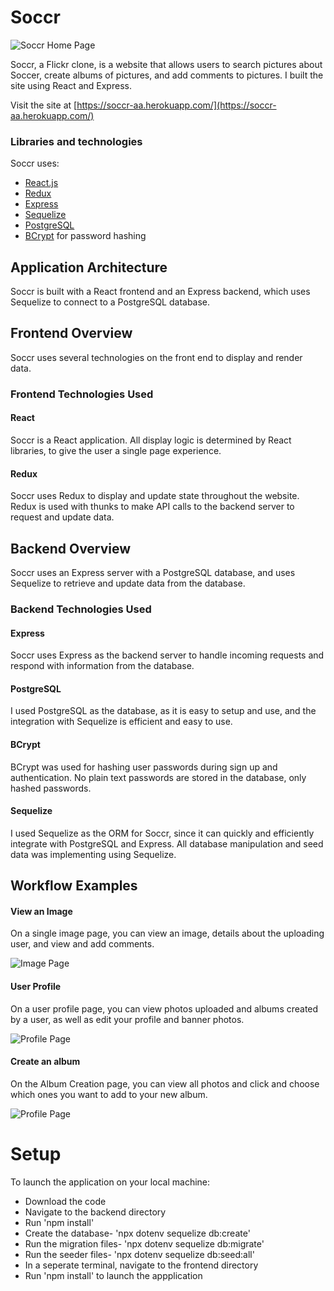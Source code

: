 # Soccr

![Soccr Home Page](https://res.cloudinary.com/dt8q1ngxj/image/upload/v1634667933/soccr/MainPage_onmmde.png)

Soccr, a Flickr clone, is a website that allows users to search pictures about Soccer, create albums of pictures, and add comments to pictures. I built the site using React and Express. 

Visit the site at [https://soccr-aa.herokuapp.com/](https://soccr-aa.herokuapp.com/)

### Libraries and technologies
Soccr uses:

* [React.js](https://reactjs.org/)
* [Redux](https://redux.js.org/)
* [Express](https://expressjs.com/)
* [Sequelize](https://sequelize.org/)
* [PostgreSQL](https://www.postgresql.org/)
* [BCrypt](https://github.com/dcodeIO/bcrypt.js) for password hashing

## Application Architecture

Soccr is built with a React frontend and an Express backend, which uses Sequelize to connect to a PostgreSQL database.

## Frontend Overview

Soccr uses several technologies on the front end to display and render data.

### Frontend Technologies Used

#### React

Soccr is a React application. All display logic is determined by React libraries, to give the user a single page experience. 

#### Redux

Soccr uses Redux to display and update state throughout the website. Redux is used with thunks to make API calls to the backend server to request and update data. 

## Backend Overview

Soccr uses an Express server with a PostgreSQL database, and uses Sequelize to retrieve and update data from the database.

### Backend Technologies Used

#### Express

Soccr uses Express as the backend server to handle incoming requests and respond with information from the database.

#### PostgreSQL

I used PostgreSQL as the database, as it is easy to setup and use, and the integration with Sequelize is efficient and easy to use.

#### BCrypt

BCrypt was used for hashing user passwords during sign up and authentication. No plain text passwords are stored in the database, only hashed passwords.

#### Sequelize

I used Sequelize as the ORM for Soccr, since it can quickly and efficiently integrate with PostgreSQL and Express. All database manipulation and seed data was implementing using Sequelize.

## Workflow Examples

#### View an Image
On a single image page, you can view an image, details about the uploading user, and view and add comments. 

![Image Page](https://res.cloudinary.com/dt8q1ngxj/image/upload/c_scale,w_688/v1638723570/soccr/singleImage_pffrte.png)

#### User Profile
On a user profile page, you can view photos uploaded and albums created by a user, as well as edit your profile and banner photos.  

![Profile Page](https://res.cloudinary.com/dt8q1ngxj/image/upload/c_scale,w_688/v1638723571/soccr/userProfile_ftof2s.png)

#### Create an album
On the Album Creation page, you can view all photos and click and choose which ones you want to add to your new album.

![Profile Page](https://res.cloudinary.com/dt8q1ngxj/image/upload/c_scale,w_688/v1638723566/soccr/albumCreation_c5xhbr.png)

# Setup
To launch the application on your local machine:

* Download the code
* Navigate to the backend directory
* Run 'npm install'
* Create the database- 'npx dotenv sequelize db:create'
* Run the migration files- 'npx dotenv sequelize db:migrate'
* Run the seeder files- 'npx dotenv sequelize db:seed:all'
* In a seperate terminal, navigate to the frontend directory
* Run 'npm install' to launch the appplication
